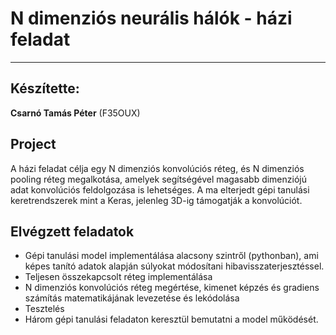 # N dimenziós neurális hálók - házi feladat
---

## Készítette: 
**Csarnó Tamás Péter** (F35OUX)

## Project
A házi feladat célja egy N dimenziós konvolúciós réteg, és N dimenziós pooling réteg megalkotása, amelyek segítségével magasabb dimenziójú adat konvolúciós feldolgozása is lehetséges. A ma elterjedt gépi tanulási keretrendszerek mint a Keras, jelenleg 3D-ig támogatják a konvolúciót.

## Elvégzett feladatok
- Gépi tanulási model implementálása alacsony szintről (pythonban), ami képes tanító adatok alapján súlyokat módosítani hibavisszaterjesztéssel.
- Teljesen összekapcsolt réteg implementálása
- N dimenziós konvolúciós réteg megértése, kimenet képzés és gradiens számítás matematikájának levezetése és lekódolása
- Tesztelés
- Három gépi tanulási feladaton keresztül bemutatni a model működését.